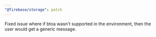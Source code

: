 ```yaml
---
"@firebase/storage": patch
---
```


Fixed issue where if btoa wasn't supported in the environment, then the user would get a generic message.
